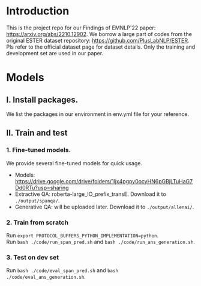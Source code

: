 # Introduction
This is the project repo for our Findings of EMNLP'22 paper: https://arxiv.org/abs/2210.12902. We borrow a large part of codes from the original ESTER dataset repository: https://github.com/PlusLabNLP/ESTER. Pls refer to the official dataset page for dataset details. Only the training and development set are used in our paper.

# Models
## I. Install packages. 
We list the packages in our environment in env.yml file for your reference.

## II. Train and test
### 1. Fine-tuned models.
We provide several fine-tuned models for quick usage.
- Models: https://drive.google.com/drive/folders/1ljx4pgpy0ocyHN6pGBjLTuHaG7Dd0RTu?usp=sharing
- Extractive QA: roberta-large_IO_prefix_transE. Download it to `./output/spanqa/`.
- Generative QA: will be uploaded later. Download it to `./output/allenai/`.

### 2. Train from scratch 
Run `export PROTOCOL_BUFFERS_PYTHON_IMPLEMENTATION=python`.  
Run `bash ./code/run_span_pred.sh` and `bash ./code/run_ans_generation.sh`.

### 3. Test on dev set
Run `bash ./code/eval_span_pred.sh` and `bash ./code/eval_ans_generation.sh`.
